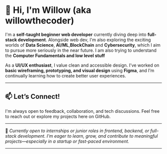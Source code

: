 # 👋 Hi, I'm Willow (aka **willowthecoder**)

I'm a **self-taught beginner web developer** currently diving deep into **full-stack development**. Alongside web dev, I'm also exploring the exciting worlds of **Data Science**, **AI/ML**,**BlockChain** and **Cybersecurity**, which I aim to pursue more seriously in the near future. I am also trying to understand the **Computer Fundamentals and low level stuff**

As a **UI/UX enthusiast**, I value clean and accessible design. I’ve worked on **basic wireframing, prototyping, and visual design** using **Figma**, and I’m continually learning how to create better user experiences.

---


## 📫 Let’s Connect!

I'm always open to feedback, collaboration, and tech discussions. Feel free to reach out or explore my projects here on GitHub.

---

🚀 *Currently open to internships or junior roles in frontend, backend, or full-stack development. I'm eager to learn, grow, and contribute to meaningful projects—especially in a startup or fast-paced environment.*

---
